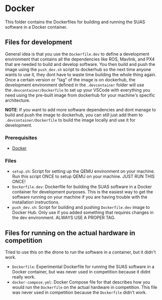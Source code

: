 # Docker

This folder contains the Dockerfiles for building and running the SUAS software in a Docker container.

## Files for development

General idea is that you use the `Dockerfile.dev` to define a development environment that contains all the dependencies like ROS, Mavlink, and PX4 that are needed to build and develop software. You then build and push the image using the `push_dev.sh` script to dockerhub so the next time anyone wants to use it, they dont have to waste time building the whole thing again. Once a certain version or "tag" of the image is on dockerhub, the development environment defined in the `.devcontainer` folder will use the`.devcontainer/Dockerfile` to set up your VSCode with everything you need using the pre-built image from dockerhub for your machine's specific architecture.

**NOTE**: If you want to add more software dependencies and dont manage to build and push the image to dockerhub, you can still just add them to `.devcontainer/Dockerfile` to build the image locally and use it for development.

### Prerequisites

- [Docker](https://docs.docker.com/get-docker/)

### Files

- `setup.sh`: Script for setting up the QEMU environment on your machine. Run this script ONCE to setup QEMU on your machine. JUST RUN THIS ONCE!
- `Dockerfile.dev`: Dockerfile for building the SUAS software in a Docker container for development purposes. This is the easiest way to get the software running on your machine if you are having trouble with the installation instructions.
- `push_dev.sh`: Script for building and pushing `Dockerfile.dev` image to Docker Hub. Only use if you added something that requires changes in the dev environment. ALWAYS USE A PROPER TAG.

## Files for running on the actual hardware in competition

Tried to use this on the drone to run the software in a container, but it didn't work.

- `Dockerfile`: Experimental Dockerfile for running the SUAS software in a Docker container, but was never used in competition because it didnt really work.
- `docker-compose.yml`: Docker Compose file for that describes how you would run the `Dockerfile` on the actual hardware in competition. This file was never used in competition because the `Dockerfile` didn't work.
